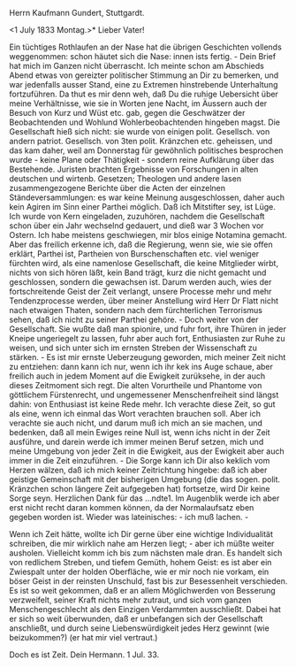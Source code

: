 Herrn Kaufmann Gundert, Stuttgardt.

 <1 July 1833 Montag.>*
Lieber Vater!

Ein tüchtiges Rothlaufen an der Nase hat die übrigen Geschichten vollends weggenommen: schon häutet sich die Nase: innen ists fertig. - Dein Brief hat mich im Ganzen nicht überrascht. Ich meinte schon am Abschieds Abend etwas von gereizter politischer Stimmung an Dir zu bemerken, und war jedenfalls ausser Stand, eine zu Extremen hinstrebende Unterhaltung fortzuführen. Da thut es mir denn weh, daß Du die ruhige Uebersicht über meine Verhältnisse, wie sie in Worten jene Nacht, im Äussern auch der Besuch von Kurz und Wüst etc. gab, gegen die Geschwätzer der Beobachtenden und Wohlund Wohlerbeobachtenden hingeben magst. Die Gesellschaft hieß sich nicht: sie wurde von einigen polit. Gesellsch. von andern patriot. Gesellsch. von 3ten polit. Kränzchen etc. geheissen, und das kam daher, weil am Donnerstag für gewöhnlich politisches besprochen wurde - keine Plane oder Thätigkeit - sondern reine Aufklärung über das Bestehende. Juristen brachten Ergebnisse von Forschungen in alten deutschen und wirtenb. Gesetzen; Theologen und andere lasen zusammengezogene Berichte über die Acten der einzelnen Ständeversammlungen: es war keine Meinung ausgeschlossen, daher auch kein Agiren im Sinn einer Parthei möglich. Daß ich Mitstifter sey, ist Lüge. Ich wurde von Kern eingeladen, zuzuhören, nachdem die Gesellschaft schon über ein Jahr wechselnd gedauert, und dieß war 3 Wochen vor Ostern. Ich habe meistens geschwiegen, mir blos einige Notamina gemacht. Aber das freilich erkenne ich, daß die Regierung, wenn sie, wie sie offen erklärt, Parthei ist, Partheien von Burschenschaften etc. viel weniger fürchten wird, als eine namenlose Gesellschaft, die keine Mitglieder wirbt, nichts von sich hören läßt, kein Band trägt, kurz die nicht gemacht und geschlossen, sondern die gewachsen ist. Darum werden auch, wies der fortschreitende Geist der Zeit verlangt, unsere Processe mehr und mehr Tendenzprocesse werden, über meiner Anstellung wird Herr Dr Flatt nicht nach etwaigen Thaten, sondern nach dem fürchterlichen Terrorismus sehen, daß ich nicht zu seiner Parthei gehöre. - Doch weiter von der Gesellschaft. Sie wußte daß man spionire, und fuhr fort, ihre Thüren in jeder Kneipe ungeriegelt zu lassen, fuhr aber auch fort, Enthusiasten zur Ruhe zu weisen, und sich unter sich im ernsten Streben der Wissenschaft zu stärken. - Es ist mir ernste Ueberzeugung geworden, mich meiner Zeit nicht zu entziehen: dann kann ich nur, wenn ich ihr kek ins Auge schaue, aber freilich auch in jedem Moment auf die Ewigkeit zurüksehe, in der auch dieses Zeitmoment sich regt. Die alten Vorurtheile und Phantome von göttlichem Fürstenrecht, und ungemessener Menschenfreiheit sind längst dahin: von Enthusiast ist keine Rede mehr. Ich verachte diese Zeit, so gut als eine, wenn ich einmal das Wort verachten brauchen soll. Aber ich verachte sie auch nicht, und darum muß ich mich an sie machen, und bedenken, daß all mein Ewiges reine Null ist, wenn ichs nicht in der Zeit ausführe, und darein werde ich immer meinen Beruf setzen, mich und meine Umgebung von jeder Zeit in die Ewigkeit, aus der Ewigkeit aber auch immer in die Zeit einzuführen. - Die Sorge kann ich Dir also keklich vom Herzen wälzen, daß ich mich keiner Zeitrichtung hingebe: daß ich aber geistige Gemeinschaft mit der bisherigen Umgebung (die das sogen. polit. Kränzchen schon längere Zeit aufgegeben hat) fortsetze, wird Dir keine Sorge seyn. 
Herzlichen Dank für das ...ndte1. Im Augenblik werde ich aber erst nicht recht daran kommen können, da der Normalaufsatz eben gegeben worden ist. Wieder was lateinisches: - ich muß lachen. -

Wenn ich Zeit hätte, wollte ich Dir gerne über eine wichtige Individualität schreiben, die mir wirklich nahe am Herzen liegt; - aber ich müßte weiter ausholen. Vielleicht komm ich bis zum nächsten male dran. Es handelt sich von redlichem Streben, und tiefem Gemüth, hohem Geist: es ist aber ein Zwiespalt unter der holden Oberfläche, wie er mir noch nie vorkam, ein böser Geist in der reinsten Unschuld, fast bis zur Besessenheit verschieden. Es ist so weit gekommen, daß er an allem Möglichwerden von Besserung verzweifelt, seiner Kraft nichts mehr zutraut, und sich vom ganzen Menschengeschlecht als den Einzigen Verdammten ausschließt. Dabei hat er sich so weit überwunden, daß er unbefangen sich der Gesellschaft anschließt, und durch seine Liebenswürdigkeit jedes Herz gewinnt (wie beizukommen?) (er hat mir viel vertraut.)

Doch es ist Zeit.
 Dein Hermann.
1 Jul. 33.
